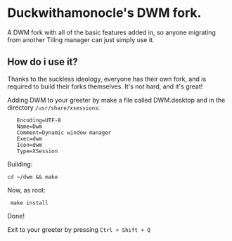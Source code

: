 # Duckwithamonocle's DWM fork. 

A DWM fork with all of the basic features added in, so anyone migrating from another Tiling manager can just simply use it. 

## How do i use it? 

Thanks to the suckless ideology, everyone has their own fork, and is required to build their forks themselves. It's not hard, and it's great! 

Adding DWM to your greeter by make a file called DWM.desktop and in the directory `/usr/share/xsessions`:

 ```[Desktop Entry]
    Encoding=UTF-8
    Name=Dwm
    Comment=Dynamic window manager
    Exec=dwm
    Icon=dwm
    Type=XSession
 ```
Building:

```cd ~/dwm && make```

Now, as root:

``` make install```

Done!

Exit to your greeter by pressing `Ctrl + Shift + Q` 


